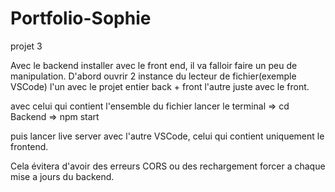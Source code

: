 # Portfolio-Sophie
projet 3

Avec le backend installer avec le front end, il va falloir faire un peu de manipulation.
D'abord ouvrir 2 instance du lecteur de fichier(exemple VSCode)
l'un avec le projet entier back + front
l'autre juste avec le front.

avec celui qui contient l'ensemble du fichier lancer le terminal
=> cd Backend
=> npm start

puis lancer live server avec l'autre VSCode, celui qui contient uniquement le frontend.

Cela évitera d'avoir des erreurs CORS ou des rechargement forcer a chaque mise a jours du backend.
